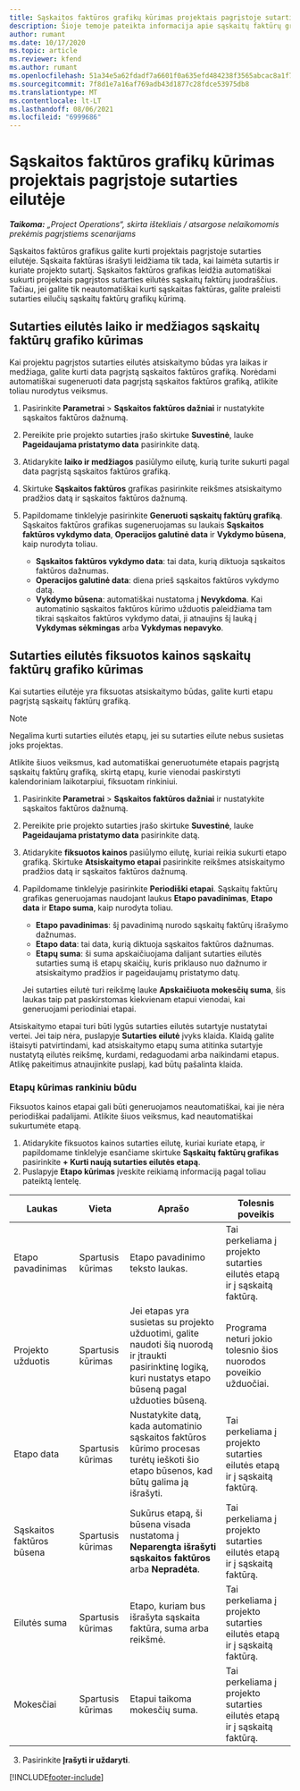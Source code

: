 ```yaml
---
title: Sąskaitos faktūros grafikų kūrimas projektais pagrįstoje sutarties eilutėje
description: Šioje temoje pateikta informacija apie sąskaitų faktūrų grafikų ir sutarties eilučių etapų kūrimą.
author: rumant
ms.date: 10/17/2020
ms.topic: article
ms.reviewer: kfend
ms.author: rumant
ms.openlocfilehash: 51a34e5a62fdadf7a6601f0a635efd484238f3565abcac8a1f7de3d49cebf23e
ms.sourcegitcommit: 7f8d1e7a16af769adb43d1877c28fdce53975db8
ms.translationtype: MT
ms.contentlocale: lt-LT
ms.lasthandoff: 08/06/2021
ms.locfileid: "6999686"
---
```

# <a name="create-an-invoice-schedule-on-a-project-based-contract-line"></a>Sąskaitos faktūros grafikų kūrimas projektais pagrįstoje sutarties eilutėje 

_**Taikoma:** „Project Operations“, skirta ištekliais / atsargose nelaikomomis prekėmis pagrįstiems scenarijams_

Sąskaitos faktūros grafikus galite kurti projektais pagrįstoje sutarties eilutėje. Sąskaita faktūras išrašyti leidžiama tik tada, kai laimėta sutartis ir kuriate projekto sutartį. Sąskaitos faktūros grafikas leidžia automatiškai sukurti projektais pagrįstos sutarties eilutės sąskaitų faktūrų juodraščius. Tačiau, jei galite tik neautomatiškai kurti sąskaitas faktūras, galite praleisti sutarties eilučių sąskaitų faktūrų grafikų kūrimą.

## <a name="create-a-time-and-material-invoice-schedule-for-a-contract-line"></a>Sutarties eilutės laiko ir medžiagos sąskaitų faktūrų grafiko kūrimas

Kai projektu pagrįstos sutarties eilutės atsiskaitymo būdas yra laikas ir medžiaga, galite kurti data pagrįstą sąskaitos faktūros grafiką. Norėdami automatiškai sugeneruoti data pagrįstą sąskaitos faktūros grafiką, atlikite toliau nurodytus veiksmus.

1. Pasirinkite **Parametrai** > **Sąskaitos faktūros dažniai** ir nustatykite sąskaitos faktūros dažnumą.
2. Pereikite prie projekto sutarties įrašo skirtuke **Suvestinė**, lauke **Pageidaujama pristatymo data** pasirinkite datą.
3. Atidarykite **laiko ir medžiagos** pasiūlymo eilutę, kurią turite sukurti pagal data pagrįstą sąskaitos faktūros grafiką. 
4. Skirtuke **Sąskaitos faktūros** grafikas pasirinkite reikšmes atsiskaitymo pradžios datą ir sąskaitos faktūros dažnumą.
5. Papildomame tinklelyje pasirinkite **Generuoti sąskaitų faktūrų grafiką**. Sąskaitos faktūros grafikas sugeneruojamas su laukais **Sąskaitos faktūros vykdymo data**, **Operacijos galutinė data** ir **Vykdymo būsena**, kaip nurodyta toliau.

    - **Sąskaitos faktūros vykdymo data**: tai data, kurią diktuoja sąskaitos faktūros dažnumas.
    - **Operacijos galutinė data**: diena prieš sąskaitos faktūros vykdymo datą.
    - **Vykdymo būsena**: automatiškai nustatoma į **Nevykdoma**. Kai automatinio sąskaitos faktūros kūrimo užduotis paleidžiama tam tikrai sąskaitos faktūros vykdymo datai, ji atnaujins šį lauką į **Vykdymas sėkmingas** arba **Vykdymas nepavyko**.

## <a name="create-a-fixed-price-invoice-schedule-for-a-contract-line"></a>Sutarties eilutės fiksuotos kainos sąskaitų faktūrų grafiko kūrimas

Kai sutarties eilutėje yra fiksuotas atsiskaitymo būdas, galite kurti etapu pagrįstą sąskaitų faktūrų grafiką. 

> [!NOTE]
> Negalima kurti sutarties eilutės etapų, jei su sutarties eilute nebus susietas joks projektas.

Atlikite šiuos veiksmus, kad automatiškai generuotumėte etapais pagrįstą sąskaitų faktūrų grafiką, skirtą etapų, kurie vienodai paskirstyti kalendoriniam laikotarpiui, fiksuotam rinkiniui.

1. Pasirinkite **Parametrai** > **Sąskaitos faktūros dažniai** ir nustatykite sąskaitos faktūros dažnumą.
2. Pereikite prie projekto sutarties įrašo skirtuke **Suvestinė**, lauke **Pageidaujama pristatymo data** pasirinkite datą.
3. Atidarykite **fiksuotos kainos** pasiūlymo eilutę, kuriai reikia sukurti etapo grafiką. Skirtuke **Atsiskaitymo etapai** pasirinkite reikšmes atsiskaitymo pradžios datą ir sąskaitos faktūros dažnumą. 
4. Papildomame tinklelyje pasirinkite **Periodiški etapai**. Sąskaitų faktūrų grafikas generuojamas naudojant laukus **Etapo pavadinimas**, **Etapo data** ir **Etapo suma**, kaip nurodyta toliau.

    - **Etapo pavadinimas**: šį pavadinimą nurodo sąskaitų faktūrų išrašymo dažnumas.
    - **Etapo data**: tai data, kurią diktuoja sąskaitos faktūros dažnumas.
    - **Etapų suma**: ši suma apskaičiuojama dalijant sutarties eilutės sutarties sumą iš etapų skaičių, kuris priklauso nuo dažnumo ir atsiskaitymo pradžios ir pageidaujamų pristatymo datų.

    Jei sutarties eilutė turi reikšmę lauke **Apskaičiuota mokesčių suma**, šis laukas taip pat paskirstomas kiekvienam etapui vienodai, kai generuojami periodiniai etapai.

Atsiskaitymo etapai turi būti lygūs sutarties eilutės sutartyje nustatytai vertei. Jei taip nėra, puslapyje **Sutarties eilutė** įvyks klaida. Klaidą galite ištaisyti patvirtindami, kad atsiskaitymo etapų suma atitinka sutartyje nustatytą eilutės reikšmę, kurdami, redaguodami arba naikindami etapus. Atlikę pakeitimus atnaujinkite puslapį, kad būtų pašalinta klaida.

### <a name="manually-create-milestones"></a>Etapų kūrimas rankiniu būdu

Fiksuotos kainos etapai gali būti generuojamos neautomatiškai, kai jie nėra periodiškai padalijami. Atlikite šiuos veiksmus, kad neautomatiškai sukurtumėte etapą.

1. Atidarykite fiksuotos kainos sutarties eilutę, kuriai kuriate etapą, ir papildomame tinklelyje esančiame skirtuke **Sąskaitų faktūrų grafikas** pasirinkite **+ Kurti naują sutarties eilutės etapą**. 
2. Puslapyje **Etapo kūrimas** įveskite reikiamą informaciją pagal toliau pateiktą lentelę.

| Laukas | Vieta | Aprašo | Tolesnis poveikis |
| --- | --- | --- | --- |
| Etapo pavadinimas | Spartusis kūrimas | Etapo pavadinimo teksto laukas. | Tai perkeliama į projekto sutarties eilutės etapą ir į sąskaitą faktūrą. |
| Projekto užduotis | Spartusis kūrimas | Jei etapas yra susietas su projekto užduotimi, galite naudoti šią nuorodą ir įtraukti pasirinktinę logiką, kuri nustatys etapo būseną pagal užduoties būseną. | Programa neturi jokio tolesnio šios nuorodos poveikio užduočiai. |
| Etapo data | Spartusis kūrimas | Nustatykite datą, kada automatinio sąskaitos faktūros kūrimo procesas turėtų ieškoti šio etapo būsenos, kad būtų galima ją išrašyti. | Tai perkeliama į projekto sutarties eilutės etapą ir į sąskaitą faktūrą. |
| Sąskaitos faktūros būsena | Spartusis kūrimas | Sukūrus etapą, ši būsena visada nustatoma į **Neparengta išrašyti sąskaitos faktūros** arba **Nepradėta**. | Tai perkeliama į projekto sutarties eilutės etapą ir į sąskaitą faktūrą. |
| Eilutės suma | Spartusis kūrimas | Etapo, kuriam bus išrašyta sąskaita faktūra, suma arba reikšmė. | Tai perkeliama į projekto sutarties eilutės etapą ir į sąskaitą faktūrą. |
| Mokesčiai | Spartusis kūrimas | Etapui taikoma mokesčių suma. | Tai perkeliama į projekto sutarties eilutės etapą ir į sąskaitą faktūrą. |

3. Pasirinkite **Įrašyti ir uždaryti**.


[!INCLUDE[footer-include](../includes/footer-banner.md)]